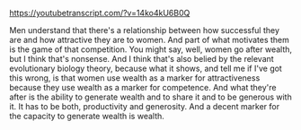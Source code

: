 https://youtubetranscript.com/?v=14ko4kU6B0Q

 Men understand that there's a relationship between how successful they are and how attractive they are to women. And part of what motivates them is the game of that competition. You might say, well, women go after wealth, but I think that's nonsense. And I think that's also belied by the relevant evolutionary biology theory, because what it shows, and tell me if I've got this wrong, is that women use wealth as a marker for attractiveness because they use wealth as a marker for competence. And what they're after is the ability to generate wealth and to share it and to be generous with it. It has to be both, productivity and generosity. And a decent marker for the capacity to generate wealth is wealth.
